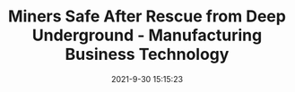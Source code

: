 ---
"title": "Miners Safe After Rescue from Deep Underground - Manufacturing Business Technology"
"date": "2021-9-30 15:15:23"
"feed_name": "GOOGLENEWSMINING"
"feed_website": "https://news.google.com/search?q=mining%2Bincident&hl=en-US&gl=US&ceid=US:en"
"feed_rss": "https://news.google.com/rss/search?q=mining%2Bincident&hl=en-US&gl=US&ceid=US:en"
"link": "https://www.mbtmag.com/home/news/21747458/miners-safe-after-rescue-from-deep-underground"
"source": "{'href': 'https://www.mbtmag.com', 'title': 'Manufacturing Business Technology'}"
"file": "_posts/2021-1-1-f2736beb1e5176b32711caafec7d17b7afd9c4ba.md"
"accident": "0"
"drilling": "0"
"dead": "0"
"injured": "0"
"arrested": "0"
"where": "unknown site"
"causes": "unknown"
"place": "unknown place"
---